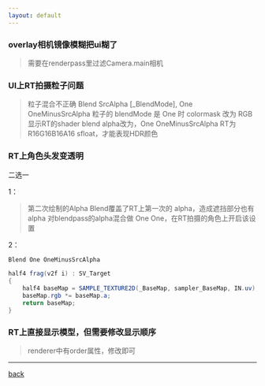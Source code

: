 ```yaml
---
layout: default
---
```



### overlay相机镜像模糊把ui糊了
>需要在renderpass里过滤Camera.main相机


### UI上RT拍摄粒子问题
>粒子混合不正确
>Blend SrcAlpha [_BlendMode], One OneMinusSrcAlpha
>粒子的 blendMode  是 One 时
>colormask 改为 RGB
>显示RT的shader blend alpha改为，One OneMinusSrcAlpha
>RT为 R16G16B16A16 sfloat，才能表现HDR颜色


### RT上角色头发变透明
二选一


1：
>第二次绘制的Alpha Blend覆盖了RT上第一次的 alpha，造成遮挡部分也有alpha
>对blendpass的alpha混合做 One One，在RT拍摄的角色上开启该设置

2：

```glsl
Blend One OneMinusSrcAlpha

half4 frag(v2f i) : SV_Target
{
    half4 baseMap = SAMPLE_TEXTURE2D(_BaseMap, sampler_BaseMap, IN.uv);
    baseMap.rgb *= baseMap.a;
    return baseMap;
}
```

### RT上直接显示模型，但需要修改显示顺序
>renderer中有order属性，修改即可


***

[back](../../question-page.html)